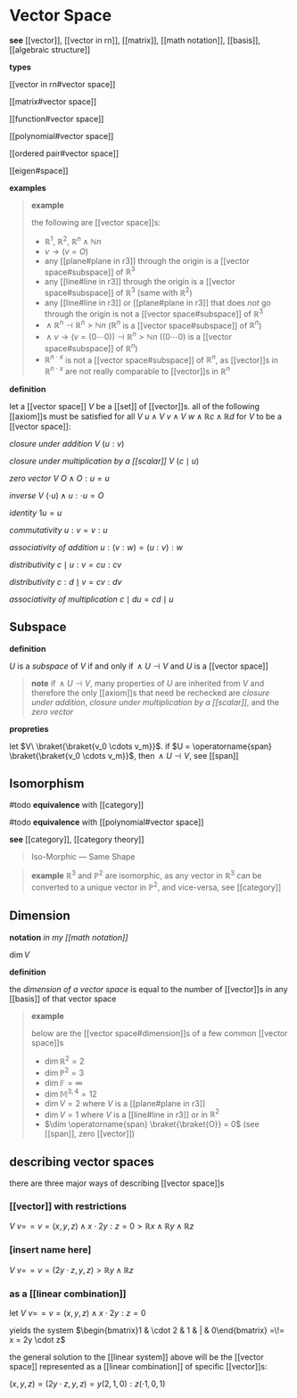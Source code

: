 # Vector Space

**see** [[vector]], [[vector in rn]], [[matrix]], [[math notation]], [[basis]], [[algebraic structure]]

**types**

[[vector in rn#vector space]]

[[matrix#vector space]]

[[function#vector space]]

[[polynomial#vector space]]

[[ordered pair#vector space]]

[[eigen#space]]

**examples**

> **example**
>
> the following are [[vector space]]s:
>
> - $\mathbb R^1$, $\mathbb R^2$, $\mathbb R^n \land \mathbb N n$
> - $v \rightarrow (v = O)$
> - any [[plane#plane in r3]] through the origin is a [[vector space#subspace]] of $\mathbb R^3$
> - any [[line#line in r3]] through the origin is a [[vector space#subspace]] of $\mathbb R^3$ (same with $\mathbb R^2$)
> - any [[line#line in r3]] or [[plane#plane in r3]] that does _not_ go through the origin is not a [[vector space#subspace]] of $\mathbb R^3$
> - $\,\land\ \mathbb R^n \dashv \mathbb R^n > \mathbb N n$ ($\mathbb R^n$ is a [[vector space#subspace]] of $\mathbb R^n$)
> - $\,\land\ v \rightarrow (v = (0 \cdots 0)) \dashv \mathbb R^n > \mathbb N n$ ($(0 \cdots 0)$ is a [[vector space#subspace]] of $\mathbb R^n$)
> - $\mathbb R^{n \cdot x}$ is not a [[vector space#subspace]] of $\mathbb R^n$, as [[vector]]s in $\mathbb R^{n \cdot x}$ are not really comparable to [[vector]]s in $\mathbb R^n$

**definition**

let a [[vector space]] $V$ be a [[set]] of [[vector]]s. all of the following [[axiom]]s must be satisfied for all $V\ u \land V\ v \land V\ w \land \mathbb R c \land \mathbb R d$ for $V$ to be a [[vector space]]:

_closure under addition_ $V\ (u : v)$

_closure under multiplication by a [[scalar]]_ $V\ (c \mid u)$

_zero vector_ $V\ O \land O : u = u$

_inverse_ $V\ (\cdot u) \land u : \cdot u = O$

_identity_ $1u = u$

_commutativity_ $u : v = v : u$

_associativity of addition_ $u : (v : w) = (u : v) : w$

_distributivity_ $c \mid u : v = cu : cv$

_distributivity_ $c : d \mid v = cv : dv$

_associativity of multiplication_ $c \mid du = cd \mid u$

## Subspace

**definition**

$U$ is a _subspace_ of $V$ if and only if $\,\land\ U \dashv V$ and $U$ is a [[vector space]]

> **note** if $\,\land\ U \dashv V$, many properties of $U$ are inherited from $V$ and therefore the only [[axiom]]s that need be rechecked are _closure under addition_, _closure under multiplication by a [[scalar]]_, and the _zero vector_

**propreties**

let $V\ \braket{\braket{v_0 \cdots v_m}}$. if $U = \operatorname{span} \braket{\braket{v_0 \cdots v_m}}$, then $\,\land\ U \dashv V$, see [[span]]

## Isomorphism

#todo **equivalence** with [[category]]

#todo **equivalence** with [[polynomial#vector space]]

**see** [[category]], [[category theory]]

> Iso-Morphic &mdash; Same Shape

> **example** $\mathbb R^3$ and $\mathbb P^2$ are isomorphic, as any vector in $\mathbb R^3$ can be converted to a unique vector in $\mathbb P^2$, and vice-versa, see [[category]]

## Dimension

**notation** _in my [[math notation]]_

$\dim V$

**definition**

the _dimension of a vector space_ is equal to the number of [[vector]]s in any [[basis]] of that vector space

> **example**
>
> below are the [[vector space#dimension]]s of a few common [[vector space]]s
>
> - $\dim \mathbb R^2 = 2$
> - $\dim \mathbb P^2 = 3$
> - $\dim \mathbb F = \infty$
> - $\dim \mathbb M^{3, 4} = 12$
> - $\dim V = 2$ where $V$ is a [[plane#plane in r3]]
> - $\dim V = 1$ where $V$ is a [[line#line in r3]] or in $\mathbb R^2$
> - $\dim \operatorname{span} \braket{\braket{O}} = 0$ (see [[span]], zero [[vector]])

## describing vector spaces

there are three major ways of describing [[vector space]]s

### [[vector]] with restrictions

$V\ v =\!= v = (x, y, z) \land x \cdot 2y : z = 0 > \mathbb R x \land \mathbb R y \land \mathbb R z$

### [insert name here]

$V\ v =\!= v = (2y \cdot z, y, z) > \mathbb R y \land \mathbb R z$

### as a [[linear combination]]

let $V\ v =\!= v = (x, y, z) \land x \cdot 2y : z = 0$

yields the system $\begin{bmatrix}1 & \cdot 2 & 1 & | & 0\end{bmatrix} =\!= x = 2y \cdot z$

the general solution to the [[linear system]] above will be the [[vector space]] represented as a [[linear combination]] of specific [[vector]]s:

$(x, y, z) = (2y \cdot z, y, z) = y (2, 1, 0) : z (\cdot 1, 0, 1)$
